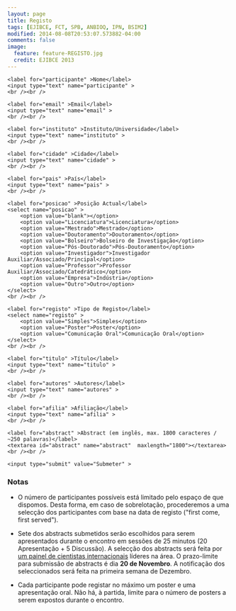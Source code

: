 ```yaml
---
layout: page
title: Registo
tags: [EJIBCE, FCT, SPB, ANBIOQ, IPN, BSIM2]
modified: 2014-08-08T20:53:07.573882-04:00
comments: false
image:
  feature: feature-REGISTO.jpg
  credit: EJIBCE 2013
---
```


<form id="submit" action="http://www.nmr.chem.uu.nl/~joao/ejibce/submit.php" method="POST">

    <label for="participante" >Nome</label>
    <input type="text" name="participante" >
    <br /><br />

    <label for="email" >Email</label>
    <input type="text" name="email" >
    <br /><br />

    <label for="instituto" >Instituto/Universidade</label>
    <input type="text" name="instituto" >
    <br /><br />

    <label for="cidade" >Cidade</label>
    <input type="text" name="cidade" >
    <br /><br />

    <label for="pais" >País</label>
    <input type="text" name="pais" >
    <br /><br />

    <label for="posicao" >Posição Actual</label>
    <select name="posicao" >
        <option value="blank"></option>
        <option value="Licenciatura">Licenciatura</option>
        <option value="Mestrado">Mestrado</option>
        <option value="Doutoramento">Doutoramento</option>
        <option value="Bolseiro">Bolseiro de Investigação</option>
        <option value="Pós-Doutorado">Pós-Doutoramento</option>
        <option value="Investigador">Investigador Auxiliar/Associado/Principal</option>
        <option value="Professor">Professor Auxiliar/Associado/Catedrático</option>
        <option value="Empresa">Indústria</option>
        <option value="Outro">Outro</option>
    </select>
    <br /><br />

    <label for="registo" >Tipo de Registo</label>
    <select name="registo" >
        <option value="Simples">Simples</option>
        <option value="Poster">Poster</option>
        <option value="Comunicação Oral">Comunicação Oral</option>
    </select>
    <br /><br />

    <label for="titulo" >Título</label>
    <input type="text" name="titulo" >
    <br /><br />

    <label for="autores" >Autores</label>
    <input type="text" name="autores" >
    <br /><br />

    <label for="afilia" >Afiliação</label>
    <input type="text" name="afilia" >
    <br /><br />

    <label for="abstract" >Abstract (em inglês, max. 1800 caracteres / ~250 palavras)</label>
    <textarea id="abstract" name="abstract"  maxlength="1800"></textarea>
    <br /><br />

    <input type="submit" value="Submeter" >
</form>

### Notas
* O número de participantes possíveis está limitado pelo espaço de que dispomos. Desta forma, em caso de sobrelotação, procederemos a uma selecção dos participantes com base na data de registo ("first come, first served").  

* Sete dos abstracts submetidos serão escolhidos para serem apresentados durante o encontro em sessões de 25 minutos (20 Apresentação + 5 Discussão). A selecção dos abstracts será feita por [um painel de cientistas internacionais](/acerca) líderes na área. O prazo-limite para submissão de abstracts é dia **20 de Novembro**. A notificação dos seleccionados será feita na primeira semana de Dezembro.  

* Cada participante pode registar no máximo um poster e uma apresentação oral. Não há, à partida, limite para o número de posters a serem expostos durante o encontro.
